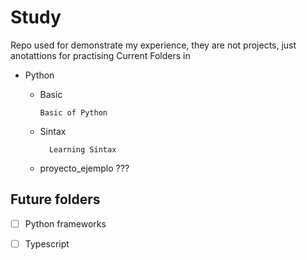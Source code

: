 # Study

Repo used for demonstrate my experience, they are not projects, just anotattions for practising
Current Folders in 

  * Python
     * Basic
     
           Basic of Python
    * Sintax
    
            Learning Sintax
      
    * proyecto_ejemplo
      ???
      
## Future folders
- [ ] Python frameworks

- [ ] Typescript
 

